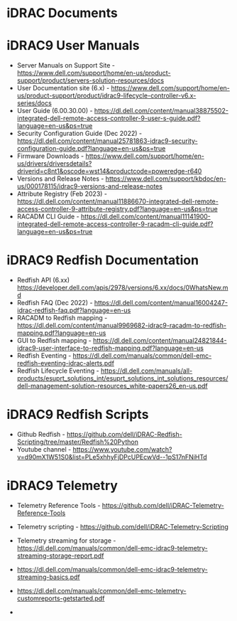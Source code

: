 # iDRAC Documents

# iDRAC9 User Manuals
- Server Manuals on Support Site - https://www.dell.com/support/home/en-us/product-support/product/servers-solution-resources/docs
- User Documentation site (6.x) - https://www.dell.com/support/home/en-us/product-support/product/idrac9-lifecycle-controller-v6.x-series/docs
- User Guide (6.00.30.00) - https://dl.dell.com/content/manual38875502-integrated-dell-remote-access-controller-9-user-s-guide.pdf?language=en-us&ps=true
- Security Configuration Guide (Dec 2022) - https://dl.dell.com/content/manual25781863-idrac9-security-configuration-guide.pdf?language=en-us&ps=true 
- Firmware Downloads - https://www.dell.com/support/home/en-us/drivers/driversdetails?driverid=c8nt1&oscode=wst14&productcode=poweredge-r640
- Versions and Release Notes - https://www.dell.com/support/kbdoc/en-us/000178115/idrac9-versions-and-release-notes
- Attribute Registry (Feb 2023) - https://dl.dell.com/content/manual11886670-integrated-dell-remote-access-controller-9-attribute-registry.pdf?language=en-us&ps=true
- RACADM CLI Guide - https://dl.dell.com/content/manual11141900-integrated-dell-remote-access-controller-9-racadm-cli-guide.pdf?language=en-us&ps=true

# iDRAC9 Redfish Documentation
- Redfish API (6.xx) https://developer.dell.com/apis/2978/versions/6.xx/docs/0WhatsNew.md
- Redfish FAQ (Dec 2022) - https://dl.dell.com/content/manual16004247-idrac-redfish-faq.pdf?language=en-us
- RACADM to Redfish mapping - https://dl.dell.com/content/manual9969682-idrac9-racadm-to-redfish-mapping.pdf?language=en-us
- GUI to Redfish mapping - https://dl.dell.com/content/manual24821844-idrac9-user-interface-to-redfish-mapping.pdf?language=en-us
- Redfish Eventing - https://dl.dell.com/manuals/common/dell-emc-redfish-eventing-idrac-alerts.pdf
- Redfish Lifecycle Eventing - https://dl.dell.com/manuals/all-products/esuprt_solutions_int/esuprt_solutions_int_solutions_resources/dell-management-solution-resources_white-papers26_en-us.pdf

# iDRAC9 Redfish Scripts
- Github Redfish - https://github.com/dell/iDRAC-Redfish-Scripting/tree/master/Redfish%20Python
- Youtube channel - https://www.youtube.com/watch?v=d90mX1W51S0&list=PLe5xhhyFjDPcUPEcwVd--1pS17nFNiHTd

# iDRAC9 Telemetry
- Telemetry Reference Tools - https://github.com/dell/iDRAC-Telemetry-Reference-Tools
- Telemetry scripting - https://github.com/dell/iDRAC-Telemetry-Scripting
- Telemetry streaming for storage - https://dl.dell.com/manuals/common/dell-emc-idrac9-telemetry-streaming-storage-report.pdf
- https://dl.dell.com/manuals/common/dell-emc-idrac9-telemetry-streaming-basics.pdf
- https://dl.dell.com/manuals/common/dell-emc-telemetry-customreports-getstarted.pdf

- 

